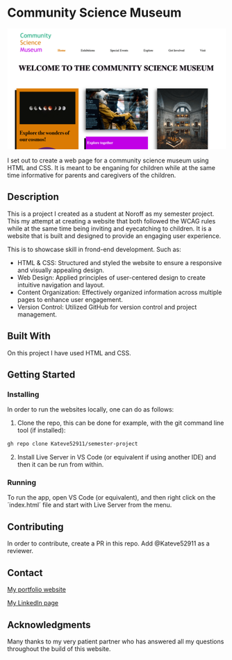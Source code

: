 # Community Science Museum

![image](/images/CSM-fontpage-image.png)

I set out to create a web page for a community science museum using HTML and CSS. It is meant to be enganing for children while at the same time informative for parents and caregivers of the children.

## Description

This is a project I created as a student at Noroff as my semester project. This my attempt at creating a website that both followed the WCAG rules while at the same time being inviting and eyecatching to children. It is a website that is built and designed to provide an engaging user experience.

This is to showcase skill in frond-end development. Such as:

- HTML & CSS: Structured and styled the website to ensure a responsive and visually appealing design.
- Web Design: Applied principles of user-centered design to create intuitive navigation and layout.
- Content Organization: Effectively organized information across multiple pages to enhance user engagement.
- Version Control: Utilized GitHub for version control and project management.

## Built With

On this project I have used HTML and CSS.

## Getting Started

### Installing

In order to run the websites locally, one can do as follows:

1. Clone the repo, this can be done for example, with the git command line tool (if installed):

```bash
gh repo clone Kateve52911/semester-project
```

2. Install Live Server in VS Code (or equivalent if using another IDE) and then it can be run from within.

### Running

To run the app, open VS Code (or equivalent), and then right click on the ´index.html´ file and start with Live Server from the menu.

## Contributing

In order to contribute, create a PR in this repo. Add @Kateve52911 as a reviewer.

## Contact

[My portfolio website](https://www.kathrinesportfolio.netlify.app)

[My LinkedIn page](https://www.linkedin.com/in/kathrine-mellem-evensen-6855b612b)

## Acknowledgments

Many thanks to my very patient partner who has answered all my questions throughout the build of this website.
